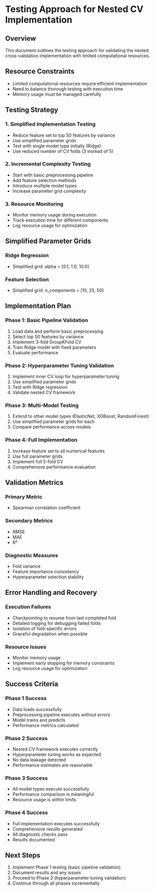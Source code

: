 # Testing Approach for Nested CV Implementation

## Overview
This document outlines the testing approach for validating the nested cross-validation implementation with limited computational resources.

## Resource Constraints
- Limited computational resources require efficient implementation
- Need to balance thorough testing with execution time
- Memory usage must be managed carefully

## Testing Strategy

### 1. Simplified Implementation Testing
- Reduce feature set to top 50 features by variance
- Use simplified parameter grids
- Test with single model type initially (Ridge)
- Use reduced number of CV folds (3 instead of 5)

### 2. Incremental Complexity Testing
- Start with basic preprocessing pipeline
- Add feature selection methods
- Introduce multiple model types
- Increase parameter grid complexity

### 3. Resource Monitoring
- Monitor memory usage during execution
- Track execution time for different components
- Log resource usage for optimization

## Simplified Parameter Grids

### Ridge Regression
- Simplified grid: alpha = [0.1, 1.0, 10.0]

### Feature Selection
- Simplified grid: n_components = [10, 25, 50]

## Implementation Plan

### Phase 1: Basic Pipeline Validation
1. Load data and perform basic preprocessing
2. Select top 50 features by variance
3. Implement 3-fold GroupKFold CV
4. Train Ridge model with fixed parameters
5. Evaluate performance

### Phase 2: Hyperparameter Tuning Validation
1. Implement inner CV loop for hyperparameter tuning
2. Use simplified parameter grids
3. Test with Ridge regression
4. Validate nested CV framework

### Phase 3: Multi-Model Testing
1. Extend to other model types (ElasticNet, XGBoost, RandomForest)
2. Use simplified parameter grids for each
3. Compare performance across models

### Phase 4: Full Implementation
1. Increase feature set to all numerical features
2. Use full parameter grids
3. Implement full 5-fold CV
4. Comprehensive performance evaluation

## Validation Metrics

### Primary Metric
- Spearman correlation coefficient

### Secondary Metrics
- RMSE
- MAE
- R²

### Diagnostic Measures
- Fold variance
- Feature importance consistency
- Hyperparameter selection stability

## Error Handling and Recovery

### Execution Failures
- Checkpointing to resume from last completed fold
- Detailed logging for debugging failed folds
- Isolation of fold-specific errors
- Graceful degradation when possible

### Resource Issues
- Monitor memory usage
- Implement early stopping for memory constraints
- Log resource usage for optimization

## Success Criteria

### Phase 1 Success
- Data loads successfully
- Preprocessing pipeline executes without errors
- Model trains and predicts
- Performance metrics calculated

### Phase 2 Success
- Nested CV framework executes correctly
- Hyperparameter tuning works as expected
- No data leakage detected
- Performance estimates are reasonable

### Phase 3 Success
- All model types execute successfully
- Performance comparison is meaningful
- Resource usage is within limits

### Phase 4 Success
- Full implementation executes successfully
- Comprehensive results generated
- All diagnostic checks pass
- Results documented

## Next Steps
1. Implement Phase 1 testing (basic pipeline validation)
2. Document results and any issues
3. Proceed to Phase 2 (hyperparameter tuning validation)
4. Continue through all phases incrementally
